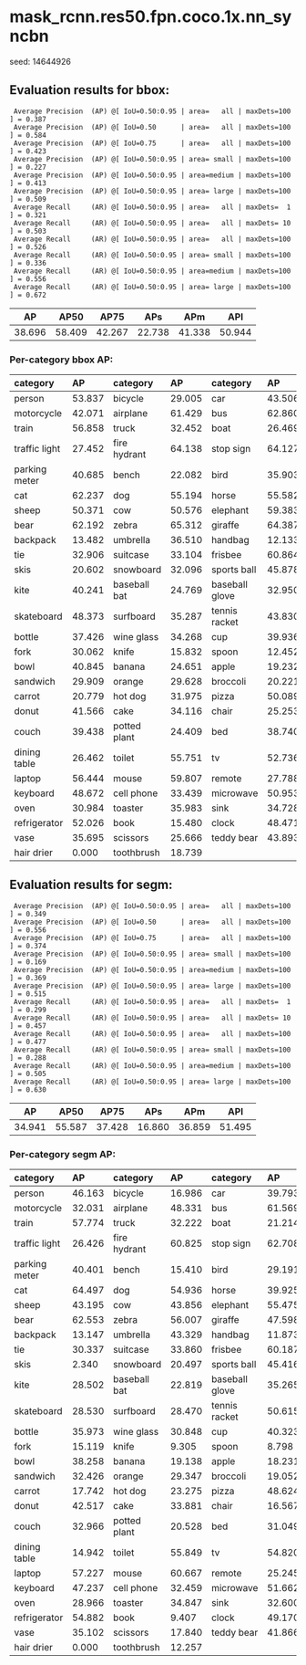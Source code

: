 # mask_rcnn.res50.fpn.coco.1x.nn_syncbn  

seed: 14644926

## Evaluation results for bbox:  

```  
 Average Precision  (AP) @[ IoU=0.50:0.95 | area=   all | maxDets=100 ] = 0.387
 Average Precision  (AP) @[ IoU=0.50      | area=   all | maxDets=100 ] = 0.584
 Average Precision  (AP) @[ IoU=0.75      | area=   all | maxDets=100 ] = 0.423
 Average Precision  (AP) @[ IoU=0.50:0.95 | area= small | maxDets=100 ] = 0.227
 Average Precision  (AP) @[ IoU=0.50:0.95 | area=medium | maxDets=100 ] = 0.413
 Average Precision  (AP) @[ IoU=0.50:0.95 | area= large | maxDets=100 ] = 0.509
 Average Recall     (AR) @[ IoU=0.50:0.95 | area=   all | maxDets=  1 ] = 0.321
 Average Recall     (AR) @[ IoU=0.50:0.95 | area=   all | maxDets= 10 ] = 0.503
 Average Recall     (AR) @[ IoU=0.50:0.95 | area=   all | maxDets=100 ] = 0.526
 Average Recall     (AR) @[ IoU=0.50:0.95 | area= small | maxDets=100 ] = 0.336
 Average Recall     (AR) @[ IoU=0.50:0.95 | area=medium | maxDets=100 ] = 0.556
 Average Recall     (AR) @[ IoU=0.50:0.95 | area= large | maxDets=100 ] = 0.672
```  
|   AP   |  AP50  |  AP75  |  APs   |  APm   |  APl   |  
|:------:|:------:|:------:|:------:|:------:|:------:|  
| 38.696 | 58.409 | 42.267 | 22.738 | 41.338 | 50.944 |

### Per-category bbox AP:  

| category      | AP     | category     | AP     | category       | AP     |  
|:--------------|:-------|:-------------|:-------|:---------------|:-------|  
| person        | 53.837 | bicycle      | 29.005 | car            | 43.506 |  
| motorcycle    | 42.071 | airplane     | 61.429 | bus            | 62.860 |  
| train         | 56.858 | truck        | 32.452 | boat           | 26.469 |  
| traffic light | 27.452 | fire hydrant | 64.138 | stop sign      | 64.127 |  
| parking meter | 40.685 | bench        | 22.082 | bird           | 35.903 |  
| cat           | 62.237 | dog          | 55.194 | horse          | 55.582 |  
| sheep         | 50.371 | cow          | 50.576 | elephant       | 59.383 |  
| bear          | 62.192 | zebra        | 65.312 | giraffe        | 64.387 |  
| backpack      | 13.482 | umbrella     | 36.510 | handbag        | 12.133 |  
| tie           | 32.906 | suitcase     | 33.104 | frisbee        | 60.864 |  
| skis          | 20.602 | snowboard    | 32.096 | sports ball    | 45.878 |  
| kite          | 40.241 | baseball bat | 24.769 | baseball glove | 32.950 |  
| skateboard    | 48.373 | surfboard    | 35.287 | tennis racket  | 43.830 |  
| bottle        | 37.426 | wine glass   | 34.268 | cup            | 39.936 |  
| fork          | 30.062 | knife        | 15.832 | spoon          | 12.452 |  
| bowl          | 40.845 | banana       | 24.651 | apple          | 19.232 |  
| sandwich      | 29.909 | orange       | 29.628 | broccoli       | 20.221 |  
| carrot        | 20.779 | hot dog      | 31.975 | pizza          | 50.089 |  
| donut         | 41.566 | cake         | 34.116 | chair          | 25.253 |  
| couch         | 39.438 | potted plant | 24.409 | bed            | 38.740 |  
| dining table  | 26.462 | toilet       | 55.751 | tv             | 52.736 |  
| laptop        | 56.444 | mouse        | 59.807 | remote         | 27.788 |  
| keyboard      | 48.672 | cell phone   | 33.439 | microwave      | 50.953 |  
| oven          | 30.984 | toaster      | 35.983 | sink           | 34.728 |  
| refrigerator  | 52.026 | book         | 15.480 | clock          | 48.471 |  
| vase          | 35.695 | scissors     | 25.666 | teddy bear     | 43.893 |  
| hair drier    | 0.000  | toothbrush   | 18.739 |                |        |


## Evaluation results for segm:  

```  
 Average Precision  (AP) @[ IoU=0.50:0.95 | area=   all | maxDets=100 ] = 0.349
 Average Precision  (AP) @[ IoU=0.50      | area=   all | maxDets=100 ] = 0.556
 Average Precision  (AP) @[ IoU=0.75      | area=   all | maxDets=100 ] = 0.374
 Average Precision  (AP) @[ IoU=0.50:0.95 | area= small | maxDets=100 ] = 0.169
 Average Precision  (AP) @[ IoU=0.50:0.95 | area=medium | maxDets=100 ] = 0.369
 Average Precision  (AP) @[ IoU=0.50:0.95 | area= large | maxDets=100 ] = 0.515
 Average Recall     (AR) @[ IoU=0.50:0.95 | area=   all | maxDets=  1 ] = 0.299
 Average Recall     (AR) @[ IoU=0.50:0.95 | area=   all | maxDets= 10 ] = 0.457
 Average Recall     (AR) @[ IoU=0.50:0.95 | area=   all | maxDets=100 ] = 0.477
 Average Recall     (AR) @[ IoU=0.50:0.95 | area= small | maxDets=100 ] = 0.288
 Average Recall     (AR) @[ IoU=0.50:0.95 | area=medium | maxDets=100 ] = 0.505
 Average Recall     (AR) @[ IoU=0.50:0.95 | area= large | maxDets=100 ] = 0.630
```  
|   AP   |  AP50  |  AP75  |  APs   |  APm   |  APl   |  
|:------:|:------:|:------:|:------:|:------:|:------:|  
| 34.941 | 55.587 | 37.428 | 16.860 | 36.859 | 51.495 |

### Per-category segm AP:  

| category      | AP     | category     | AP     | category       | AP     |  
|:--------------|:-------|:-------------|:-------|:---------------|:-------|  
| person        | 46.163 | bicycle      | 16.986 | car            | 39.793 |  
| motorcycle    | 32.031 | airplane     | 48.331 | bus            | 61.569 |  
| train         | 57.774 | truck        | 32.222 | boat           | 21.214 |  
| traffic light | 26.426 | fire hydrant | 60.825 | stop sign      | 62.708 |  
| parking meter | 40.401 | bench        | 15.410 | bird           | 29.191 |  
| cat           | 64.497 | dog          | 54.936 | horse          | 39.925 |  
| sheep         | 43.195 | cow          | 43.856 | elephant       | 55.475 |  
| bear          | 62.553 | zebra        | 56.007 | giraffe        | 47.598 |  
| backpack      | 13.147 | umbrella     | 43.329 | handbag        | 11.873 |  
| tie           | 30.337 | suitcase     | 33.860 | frisbee        | 60.187 |  
| skis          | 2.340  | snowboard    | 20.497 | sports ball    | 45.416 |  
| kite          | 28.502 | baseball bat | 22.819 | baseball glove | 35.265 |  
| skateboard    | 28.530 | surfboard    | 28.470 | tennis racket  | 50.615 |  
| bottle        | 35.973 | wine glass   | 30.848 | cup            | 40.323 |  
| fork          | 15.119 | knife        | 9.305  | spoon          | 8.798  |  
| bowl          | 38.258 | banana       | 19.138 | apple          | 18.231 |  
| sandwich      | 32.426 | orange       | 29.347 | broccoli       | 19.052 |  
| carrot        | 17.742 | hot dog      | 23.275 | pizza          | 48.624 |  
| donut         | 42.517 | cake         | 33.881 | chair          | 16.567 |  
| couch         | 32.966 | potted plant | 20.528 | bed            | 31.049 |  
| dining table  | 14.942 | toilet       | 55.849 | tv             | 54.820 |  
| laptop        | 57.227 | mouse        | 60.667 | remote         | 25.245 |  
| keyboard      | 47.237 | cell phone   | 32.459 | microwave      | 51.662 |  
| oven          | 28.966 | toaster      | 34.847 | sink           | 32.600 |  
| refrigerator  | 54.882 | book         | 9.407  | clock          | 49.170 |  
| vase          | 35.102 | scissors     | 17.840 | teddy bear     | 41.866 |  
| hair drier    | 0.000  | toothbrush   | 12.257 |                |        |
